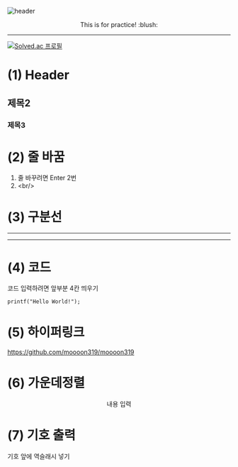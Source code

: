 ![header](https://capsule-render.vercel.app/api?type=waving&color=auto&height=200&section=header&text=Hello!&fontSize=40)

<div align=center>
This is for practice! :blush:
    
</div>

******
[![Solved.ac
프로필](http://mazassumnida.wtf/api/generate_badge?boj=bean2486)](https://solved.ac/bean2486)


# (1) Header

## 제목2
### 제목3

# (2) 줄 바꿈
1. 줄 바꾸려면 Enter 2번
2. \<br/>


# (3) 구분선
-----
*****

# (4) 코드
코드 입력하려면 앞부분 4칸 띄우기

    printf("Hello World!");

# (5) 하이퍼링크
<https://github.com/moooon319/moooon319>

# (6) 가운데정렬
<div align=center>
내용 입력
</div>

# (7) 기호 출력
기호 앞에 역슬래시 넣기
